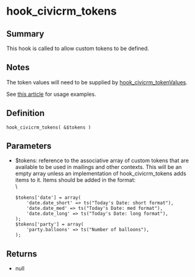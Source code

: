# hook_civicrm_tokens

## Summary

This hook is called to allow custom tokens to be defined.

## Notes

The token values
will need to be supplied by
[hook_civicrm_tokenValues](/hooks/hook_civicrm_tokenValues.md).

See [this article](https://civicrm.org/blog/colemanw/create-your-own-tokens-for-fun-and-profit)
for usage examples.

## Definition

    hook_civicrm_tokens( &$tokens )

## Parameters

-   $tokens: reference to the associative array of custom tokens that
    are available to be used in mailings and other contexts. This will
    be an empty array unless an implementation of hook_civicrm_tokens
    adds items to it. Items should be added in the format:\
     \

        $tokens['date'] = array(
            'date.date_short' => ts("Today's Date: short format"),
            'date.date_med' => ts("Today's Date: med format"),
            'date.date_long' => ts("Today's Date: long format"),
        );
        $tokens['party'] = array(
            'party.balloons' => ts("Number of balloons"),
        );

## Returns

-   null
